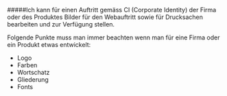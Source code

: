 #####Ich kann für einen Auftritt gemäss CI (Corporate Identity) der Firma oder des Produktes Bilder für den Webauftritt sowie für Drucksachen bearbeiten und zur Verfügung stellen.

Folgende Punkte muss man immer beachten wenn man für eine Firma oder ein Produkt etwas entwickelt:

* Logo
* Farben
* Wortschatz
* Gliederung
* Fonts
